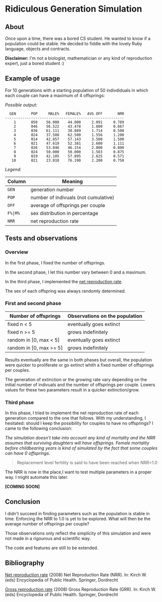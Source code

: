 # Ridiculous Generation Simulation

## About

Once upon a time, there was a bored CS student. He wanted to know if a
population could be stable. He decided to fiddle with the lovely Ruby language,
objects and contracts.

**Disclaimer:** I'm not a biologist, mathematician or any kind of reproduction
expert, just a bored student :)

## Example of usage

For 10 generations with a starting population of 50 indivdiduals in which each
couple can have a maximum of 4 offsprings:

*Possible output:*

```
  GEN       POP     MALE%   FEMALE%   AVG OFF       NRR
-------------------------------------------------------
    1       050    56.000    44.000     2.091     0.789
    2       046    56.522    43.478     1.800     0.667
    3       036    61.111    38.889     1.714     0.500
    4       024    37.500    62.500     1.556     1.200
    5       014    42.857    57.143     3.500     1.500
    6       021    47.619    52.381     2.600     1.111
    7       026    53.846    46.154     2.000     0.800
    8       024    50.000    50.000     1.583     0.875
    9       019    42.105    57.895     2.625     0.571
   10       021    23.810    76.190     2.200     0.750
```

*Legend:*

Column | Meaning
------ | --------
`GEN`  | generation number
`POP`  | number of indivuals (not cumulative)
`OFF`  | average of offsprings per couple
`F%\|M%`| sex distribution in percentage
`NRR` | net reproduction rate

## Tests and observations

### Overview

In the first phase, I fixed the number of offsprings.

In the second phase, I let this number vary between 0 and a maximum.

In the third phase, I implemented the
[net reproduction rate](https://en.wikipedia.org/wiki/Net_reproduction_rate).

The sex of each offspring was always randomly determined.

### First and second phase

Number of offsprings | Observations on the population
-------------------- | ------------
fixed n < 5 | eventually goes extinct
fixed n >= 5 | grows indefinitely
random in [0, max < 5] | eventually goes extinct
random in [0, max >= 5] | grows indefinitely

Results eventually are the same in both phases but overall, the population were
quicker to proliferate or go extinct whith a fixed number of offsprings per
couples.

The generation of extinction or the growing rate vary depending on the initial
number of indivuals and the number of offsprings per couple. Lowers values for
these two parameters result in a quicker extinction/grow.

### Third phase

In this phase, I tried to implement the net reproduction rate of each generation
compared to the one that follows. With my understanding, I hesitated: should I
keep the possibility for couples to have no offsprings? I came to the following
conclusion:

*The simulation doesn't take into account any kind of mortality and the NRR
assumes that surviving daughters will have offsprings. Female mortality before
childbearing years is kind of simulated by the fact that some couples can have
0 offsprings.*

> Replacement level  fertility is said to have been reached when NRR=1.0

The NRR is now in the place,I want to test multiple parameters in a proper way.
I might automate this later.

**[COMING SOON]**

## Conclusion

I didn't succeed in finding parameters such as the population is stable in time.
Enforcing the NRR to 1.0 is yet to be explored. What will then be the average
number of offsprings per couple?

Those observations only reflect the simplicity of this simulation and were not
made in a rigourous and scientific way.

The code and features are still to be extended.

## Bibliography

[Net reproduction rate](https://link.springer.com/referenceworkentry/10.1007%2F978-1-4020-5614-7_2304)
(2008) Net Reproduction Rate (NRR). In: Kirch W. (eds) Encyclopedia of Public Health. Springer, Dordrecht

[Gross reproduction rate](https://link.springer.com/referenceworkentry/10.1007%2F978-1-4020-5614-7_1306)
(2008) Gross Reproduction Rate (GRR). In: Kirch W. (eds) Encyclopedia of Public Health. Springer, Dordrecht
